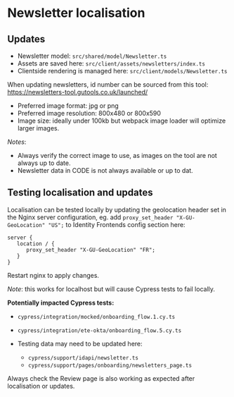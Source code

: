 # Newsletter localisation

## Updates

- Newsletter model: `src/shared/model/Newsletter.ts`
- Assets are saved here: `src/client/assets/newsletters/index.ts`
- Clientside rendering is managed here: `src/client/models/Newsletter.ts`

When updating newsletters, id number can be sourced from this tool: https://newsletters-tool.gutools.co.uk/launched/

- Preferred image format: jpg or png
- Preferred image resolution: 800x480 or 800x590
- Image size: ideally under 100kb but webpack image loader will optimize larger images.

_Notes_:

- Always verify the correct image to use, as images on the tool are not always up to date.
- Newsletter data in CODE is not always available or up to dat.

## Testing localisation and updates

Localisation can be tested locally by updating the geolocation header set in the Nginx server configuration, eg. add `proxy_set_header "X-GU-GeoLocation" "US";` to Identity Frontends config section here:

```
server {
   location / {
      proxy_set_header "X-GU-GeoLocation" "FR";
   }
}
```

Restart nginx to apply changes.

_Note_: this works for localhost but will cause Cypress tests to fail locally.

**Potentially impacted Cypress tests:**

- `cypress/integration/mocked/onboarding_flow.1.cy.ts`
- `cypress/integration/ete-okta/onboarding_flow.5.cy.ts`

- Testing data may need to be updated here:
  - `cypress/support/idapi/newsletter.ts`
  - `cypress/support/pages/onboarding/newsletters_page.ts`

Always check the Review page is also working as expected after localisation or updates.
